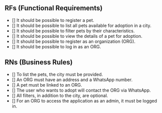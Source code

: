 ## RFs (Functional Requirements)
- [] It should be possible to register a pet.
- [] It should be possible to list all pets available for adoption in a city.
- [] It should be possible to filter pets by their characteristics.
- [] It should be possible to view the details of a pet for adoption.
- [] It should be possible to register as an organization (ORG).
- [] It should be possible to log in as an ORG.

## RNs (Business Rules)
- [] To list the pets, the city must be provided.
- [] An ORG must have an address and a WhatsApp number.
- [] A pet must be linked to an ORG.
- [] The user who wants to adopt will contact the ORG via WhatsApp.
- [] All filters, in addition to the city, are optional.
- [] For an ORG to access the application as an admin, it must be logged in.